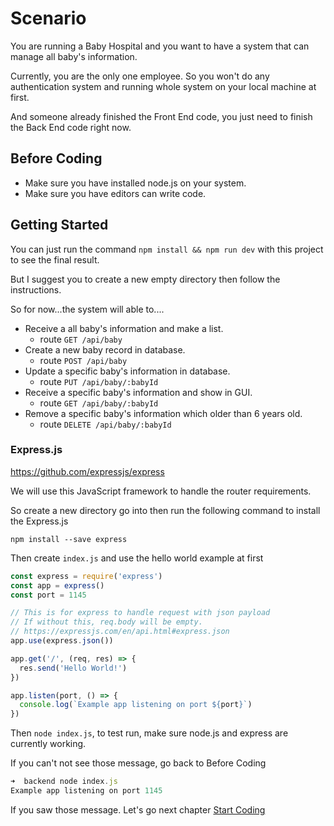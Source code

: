 # Scenario

You are running a Baby Hospital and you want to have a system that can manage all baby's information.

Currently, you are the only one employee. So you won't do any authentication system and running whole system on your local machine at first.

And someone already finished the Front End code, you just need to finish the Back End code right now.

## Before Coding

* Make sure you have installed node.js on your system.
* Make sure you have editors can write code.

## Getting Started

You can just run the command `npm install && npm run dev` with this project to see the final result.

But I suggest you to create a new empty directory then follow the instructions.

So for now...the system will able to....

* Receive a all baby's information and make a list.
  * route `GET /api/baby`
* Create a new baby record in database.
  * route `POST /api/baby`
* Update a specific baby's information in database.
  * route `PUT /api/baby/:babyId`
* Receive a specific baby's information and show in GUI.
  * route `GET /api/baby/:babyId`
* Remove a specific baby's information which older than 6 years old.
  * route `DELETE /api/baby/:babyId`


### Express.js

https://github.com/expressjs/express

We will use this JavaScript framework to handle the router requirements.

So create a new directory go into then run the following command to install the Express.js

`npm install --save express`


Then create `index.js` and use the hello world example at first

```javascript
const express = require('express')
const app = express()
const port = 1145

// This is for express to handle request with json payload
// If without this, req.body will be empty.
// https://expressjs.com/en/api.html#express.json
app.use(express.json())

app.get('/', (req, res) => {
  res.send('Hello World!')
})

app.listen(port, () => {
  console.log(`Example app listening on port ${port}`)
})
```

Then `node index.js`, to test run, make sure node.js and express are currently working.

If you can't not see those message, go back to Before Coding

```javascript
➜  backend node index.js
Example app listening on port 1145
```

If you saw those message. Let's go next chapter [Start Coding](./docs/001_start_coding.md)